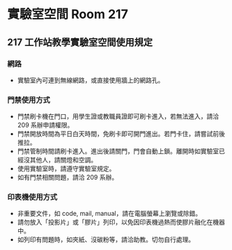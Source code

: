 # 實驗室空間 Room 217

## 217 工作站教學實驗室空間使用規定

### 網路

-   實驗室內可連到無線網路，或直接使用牆上的網路孔。

### 門禁使用方式

-   門禁刷卡機在門口，用學生證或教職員證即可刷卡進入，若無法進入，請洽 209 系辦申請權限。
-   門禁開放時間為平日白天時間，免刷卡即可開門進出。若門卡住，請嘗試前後推拉。
-   門禁管制時間請刷卡進入。進出後請關門，門會自動上鎖。離開時如實驗室已經沒其他人，請關燈和空調。
-   使用實驗室時，請遵守實驗室規定。
-   如有門禁相關問題，請洽 209 系辦。

### 印表機使用方式

-   非重要文件，如 code, mail, manual，請在電腦螢幕上瀏覽或除錯。
-   請勿放入「投影片」或「膠片」列印，以免因印表機過熱而使膠片融化在機器中。
-   如列印有問題時，如夾紙、沒碳粉等，請洽助教。切勿自行處理。
